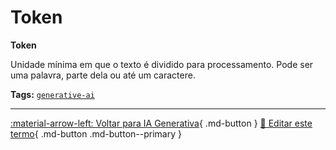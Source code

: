 # Token

**Token**

Unidade mínima em que o texto é dividido para processamento. Pode ser uma palavra, parte dela ou até um caractere.


**Tags:** [`generative-ai`](../tags.md#generative-ai)

---

[:material-arrow-left: Voltar para IA Generativa](index.md){ .md-button }
[📝 Editar este termo](https://github.com/seu-usuario/glossario-ia/edit/main/glossario.yaml){ .md-button .md-button--primary }
